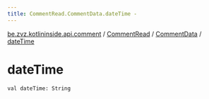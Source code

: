 ```yaml
---
title: CommentRead.CommentData.dateTime - 
---
```


[be.zvz.kotlininside.api.comment](../../index.html) / [CommentRead](../index.html) / [CommentData](index.html) / [dateTime](./date-time.html)

# dateTime

`val dateTime: String`